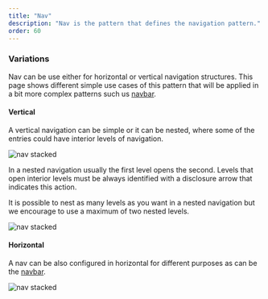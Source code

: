 ```yaml
---
title: "Nav"
description: "Nav is the pattern that defines the navigation pattern."
order: 60
---
```


### Variations

Nav can be use either for horizontal or vertical navigation structures. This page shows different simple use cases of this pattern that will be applied in a bit more complex patterns such us [navbar](../navbar).

#### Vertical
A vertical navigation can be simple or it can be nested, where some of the entries could have interior levels of navigation.

![nav stacked](/images/lexicon-1/navStacked.png)

In a nested navigation usually the first level opens the second. Levels that open interior levels must be always identified with a disclosure arrow that indicates this action.

It is possible to nest as many levels as you want in a nested navigation but we encourage to use a maximum of two nested levels.

![nav stacked](/images/lexicon-1/navNested.png)

#### Horizontal
A nav can be also configured in horizontal for different purposes as can be the [navbar](../navbar).

![nav stacked](/images/lexicon-1/navHorizontal.png)
